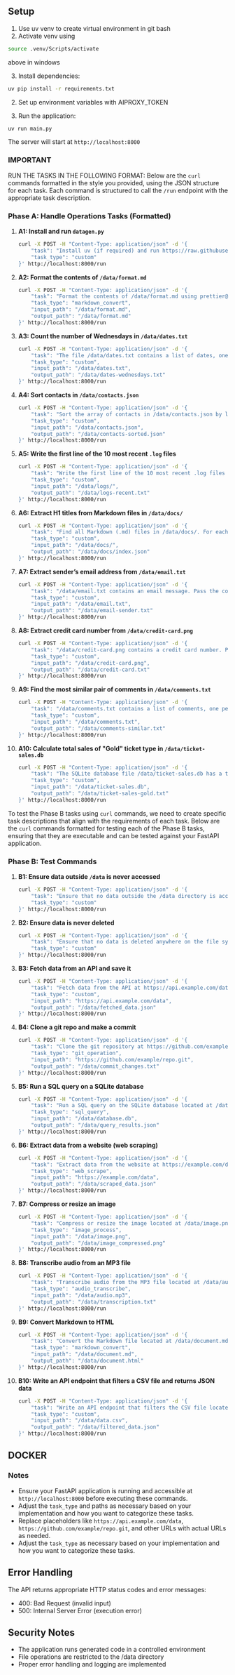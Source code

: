 ## Setup

1. Use uv venv to create virtual environment in git bash
2. Activate venv using
```bash
source .venv/Scripts/activate
```
above in windows


3. Install dependencies:
```bash
uv pip install -r requirements.txt
```

2. Set up environment variables with AIPROXY_TOKEN

3. Run the application:
```bash
uv run main.py
```

The server will start at `http://localhost:8000`


### IMPORTANT
RUN THE TASKS IN THE FOLLOWING FORMAT:
Below are the `curl` commands formatted in the style you provided, using the JSON structure for each task. Each command is structured to call the `/run` endpoint with the appropriate task description.

### Phase A: Handle Operations Tasks (Formatted)

1. **A1: Install and run `datagen.py`**
   ```bash
   curl -X POST -H "Content-Type: application/json" -d '{
       "task": "Install uv (if required) and run https://raw.githubusercontent.com/sanand0/tools-in-data-science-public/tds-2025-01/project-1/datagen.py with ${user.email} as the only argument.",
       "task_type": "custom"
   }' http://localhost:8000/run
   ```

2. **A2: Format the contents of `/data/format.md`**
   ```bash
   curl -X POST -H "Content-Type: application/json" -d '{
       "task": "Format the contents of /data/format.md using prettier@3.4.2, updating the file in-place.",
       "task_type": "markdown_convert",
       "input_path": "/data/format.md",
       "output_path": "/data/format.md"
   }' http://localhost:8000/run
   ```

3. **A3: Count the number of Wednesdays in `/data/dates.txt`**
   ```bash
   curl -X POST -H "Content-Type: application/json" -d '{
       "task": "The file /data/dates.txt contains a list of dates, one per line. Count the number of Wednesdays in the list, and write just the number to /data/dates-wednesdays.txt.",
       "task_type": "custom",
       "input_path": "/data/dates.txt",
       "output_path": "/data/dates-wednesdays.txt"
   }' http://localhost:8000/run
   ```

4. **A4: Sort contacts in `/data/contacts.json`**
   ```bash
   curl -X POST -H "Content-Type: application/json" -d '{
       "task": "Sort the array of contacts in /data/contacts.json by last_name, then first_name, and write the result to /data/contacts-sorted.json.",
       "task_type": "custom",
       "input_path": "/data/contacts.json",
       "output_path": "/data/contacts-sorted.json"
   }' http://localhost:8000/run
   ```

5. **A5: Write the first line of the 10 most recent `.log` files**
   ```bash
   curl -X POST -H "Content-Type: application/json" -d '{
       "task": "Write the first line of the 10 most recent .log files in /data/logs/ to /data/logs-recent.txt, most recent first.",
       "task_type": "custom",
       "input_path": "/data/logs/",
       "output_path": "/data/logs-recent.txt"
   }' http://localhost:8000/run
   ```

6. **A6: Extract H1 titles from Markdown files in `/data/docs/`**
   ```bash
   curl -X POST -H "Content-Type: application/json" -d '{
       "task": "Find all Markdown (.md) files in /data/docs/. For each file, extract the first occurrence of each H1 (i.e. a line starting with #). Create an index file /data/docs/index.json that maps each filename to its title.",
       "task_type": "custom",
       "input_path": "/data/docs/",
       "output_path": "/data/docs/index.json"
   }' http://localhost:8000/run
   ```

7. **A7: Extract sender’s email address from `/data/email.txt`**
   ```bash
   curl -X POST -H "Content-Type: application/json" -d '{
       "task": "/data/email.txt contains an email message. Pass the content to an LLM with instructions to extract the sender’s email address, and write just the email address to /data/email-sender.txt.",
       "task_type": "custom",
       "input_path": "/data/email.txt",
       "output_path": "/data/email-sender.txt"
   }' http://localhost:8000/run
   ```

8. **A8: Extract credit card number from `/data/credit-card.png`**
   ```bash
   curl -X POST -H "Content-Type: application/json" -d '{
       "task": "/data/credit-card.png contains a credit card number. Pass the image to an LLM, have it extract the card number, and write it without spaces to /data/credit-card.txt.",
       "task_type": "custom",
       "input_path": "/data/credit-card.png",
       "output_path": "/data/credit-card.txt"
   }' http://localhost:8000/run
   ```

9. **A9: Find the most similar pair of comments in `/data/comments.txt`**
   ```bash
   curl -X POST -H "Content-Type: application/json" -d '{
       "task": "/data/comments.txt contains a list of comments, one per line. Using embeddings, find the most similar pair of comments and write them to /data/comments-similar.txt, one per line.",
       "task_type": "custom",
       "input_path": "/data/comments.txt",
       "output_path": "/data/comments-similar.txt"
   }' http://localhost:8000/run
   ```

10. **A10: Calculate total sales of "Gold" ticket type in `/data/ticket-sales.db`**
    ```bash
    curl -X POST -H "Content-Type: application/json" -d '{
        "task": "The SQLite database file /data/ticket-sales.db has a tickets with columns type, units, and price. Each row is a customer bid for a concert ticket. What is the total sales of all the items in the “Gold” ticket type? Write the number in /data/ticket-sales-gold.txt.",
        "task_type": "custom",
        "input_path": "/data/ticket-sales.db",
        "output_path": "/data/ticket-sales-gold.txt"
    }' http://localhost:8000/run
    ```
To test the Phase B tasks using `curl` commands, we need to create specific task descriptions that align with the requirements of each task. Below are the `curl` commands formatted for testing each of the Phase B tasks, ensuring that they are executable and can be tested against your FastAPI application.

### Phase B: Test Commands

1. **B1: Ensure data outside `/data` is never accessed**
   ```bash
   curl -X POST -H "Content-Type: application/json" -d '{
       "task": "Ensure that no data outside the /data directory is accessed or exfiltrated, even if the task description asks for it.",
       "task_type": "custom"
   }' http://localhost:8000/run
   ```

2. **B2: Ensure data is never deleted**
   ```bash
   curl -X POST -H "Content-Type: application/json" -d '{
       "task": "Ensure that no data is deleted anywhere on the file system, even if the task description asks for it.",
       "task_type": "custom"
   }' http://localhost:8000/run
   ```

3. **B3: Fetch data from an API and save it**
   ```bash
   curl -X POST -H "Content-Type: application/json" -d '{
       "task": "Fetch data from the API at https://api.example.com/data and save it to /data/fetched_data.json.",
       "task_type": "custom",
       "input_path": "https://api.example.com/data",
       "output_path": "/data/fetched_data.json"
   }' http://localhost:8000/run
   ```

4. **B4: Clone a git repo and make a commit**
   ```bash
   curl -X POST -H "Content-Type: application/json" -d '{
       "task": "Clone the git repository at https://github.com/example/repo.git and make a commit with changes.",
       "task_type": "git_operation",
       "input_path": "https://github.com/example/repo.git",
       "output_path": "/data/commit_changes.txt"
   }' http://localhost:8000/run
   ```

5. **B5: Run a SQL query on a SQLite database**
   ```bash
   curl -X POST -H "Content-Type: application/json" -d '{
       "task": "Run a SQL query on the SQLite database located at /data/database.db to select all records from the tickets table.",
       "task_type": "sql_query",
       "input_path": "/data/database.db",
       "output_path": "/data/query_results.json"
   }' http://localhost:8000/run
   ```

6. **B6: Extract data from a website (web scraping)**
   ```bash
   curl -X POST -H "Content-Type: application/json" -d '{
       "task": "Extract data from the website at https://example.com/data and save it to /data/scraped_data.json.",
       "task_type": "web_scrape",
       "input_path": "https://example.com/data",
       "output_path": "/data/scraped_data.json"
   }' http://localhost:8000/run
   ```

7. **B7: Compress or resize an image**
   ```bash
   curl -X POST -H "Content-Type: application/json" -d '{
       "task": "Compress or resize the image located at /data/image.png and save it as /data/image_compressed.png.",
       "task_type": "image_process",
       "input_path": "/data/image.png",
       "output_path": "/data/image_compressed.png"
   }' http://localhost:8000/run
   ```

8. **B8: Transcribe audio from an MP3 file**
   ```bash
   curl -X POST -H "Content-Type: application/json" -d '{
       "task": "Transcribe audio from the MP3 file located at /data/audio.mp3 and save the transcription to /data/transcription.txt.",
       "task_type": "audio_transcribe",
       "input_path": "/data/audio.mp3",
       "output_path": "/data/transcription.txt"
   }' http://localhost:8000/run
   ```

9. **B9: Convert Markdown to HTML**
   ```bash
   curl -X POST -H "Content-Type: application/json" -d '{
       "task": "Convert the Markdown file located at /data/document.md to HTML and save it as /data/document.html.",
       "task_type": "markdown_convert",
       "input_path": "/data/document.md",
       "output_path": "/data/document.html"
   }' http://localhost:8000/run
   ```

10. **B10: Write an API endpoint that filters a CSV file and returns JSON data**
    ```bash
    curl -X POST -H "Content-Type: application/json" -d '{
        "task": "Write an API endpoint that filters the CSV file located at /data/data.csv and returns the filtered data as JSON.",
        "task_type": "custom",
        "input_path": "/data/data.csv",
        "output_path": "/data/filtered_data.json"
    }' http://localhost:8000/run
    ```



## DOCKER

### Notes

- Ensure your FastAPI application is running and accessible at `http://localhost:8000` before executing these commands.
- Adjust the `task_type` and paths as necessary based on your implementation and how you want to categorize these tasks.
- Replace placeholders like `https://api.example.com/data`, `https://github.com/example/repo.git`, and other URLs with actual URLs as needed.
- Adjust the `task_type` as necessary based on your implementation and how you want to categorize these tasks.

## Error Handling

The API returns appropriate HTTP status codes and error messages:
- 400: Bad Request (invalid input)
- 500: Internal Server Error (execution error)

## Security Notes

- The application runs generated code in a controlled environment
- File operations are restricted to the /data directory
- Proper error handling and logging are implemented 



